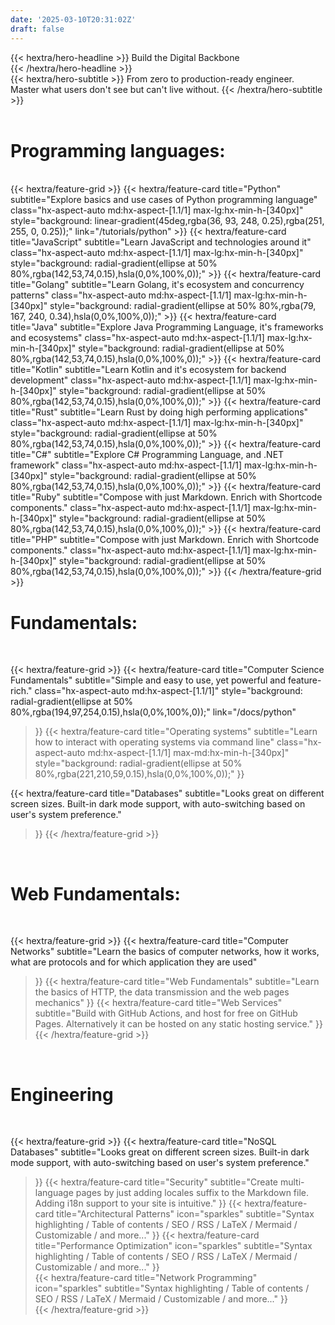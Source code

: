 ```yaml
---
date: '2025-03-10T20:31:02Z'
draft: false
---
```



<div class="hx-mt-6 hx-mb-6">
{{< hextra/hero-headline >}}
  Build the Digital Backbone&nbsp;<br class="sm:hx-block hx-hidden" />
{{< /hextra/hero-headline >}}
</div>

<div class="hx-mb-12">
{{< hextra/hero-subtitle >}}
  From zero to production-ready engineer.&nbsp;<br class="sm:hx-block hx-hidden" />Master what users don't see but can't live without.
{{< /hextra/hero-subtitle >}}
</div>

<div class="hx-mt-6"></div>

<br/>
<h1> Programming languages: </h1>
<br/>
{{< hextra/feature-grid >}}
  {{< hextra/feature-card
    title="Python"
    subtitle="Explore basics and use cases of Python programming language"
    class="hx-aspect-auto md:hx-aspect-[1.1/1] max-lg:hx-min-h-[340px]"
    style="background: linear-gradient(45deg,rgba(36, 93, 248, 0.25),rgba(251, 255, 0, 0.25));"
    link="/tutorials/python"
  >}}
  {{< hextra/feature-card
    title="JavaScript"
    subtitle="Learn JavaScript and technologies around it"
    class="hx-aspect-auto md:hx-aspect-[1.1/1] max-lg:hx-min-h-[340px]"
    style="background: radial-gradient(ellipse at 50% 80%,rgba(142,53,74,0.15),hsla(0,0%,100%,0));"
  >}}
  {{< hextra/feature-card
    title="Golang"
    subtitle="Learn Golang, it's ecosystem and concurrency patterns"
    class="hx-aspect-auto md:hx-aspect-[1.1/1] max-lg:hx-min-h-[340px]"
    style="background: radial-gradient(ellipse at 50% 80%,rgba(79, 167, 240, 0.34),hsla(0,0%,100%,0));"
  >}}
  {{< hextra/feature-card
    title="Java"
    subtitle="Explore Java Programming Language, it's frameworks and ecosystems"
    class="hx-aspect-auto md:hx-aspect-[1.1/1] max-lg:hx-min-h-[340px]"
    style="background: radial-gradient(ellipse at 50% 80%,rgba(142,53,74,0.15),hsla(0,0%,100%,0));"
  >}}
  {{< hextra/feature-card
    title="Kotlin"
    subtitle="Learn Kotlin and it's ecosystem for backend development"
    class="hx-aspect-auto md:hx-aspect-[1.1/1] max-lg:hx-min-h-[340px]"
    style="background: radial-gradient(ellipse at 50% 80%,rgba(142,53,74,0.15),hsla(0,0%,100%,0));"
  >}}      
  {{< hextra/feature-card
    title="Rust"
    subtitle="Learn Rust by doing high performing applications"
    class="hx-aspect-auto md:hx-aspect-[1.1/1] max-lg:hx-min-h-[340px]"
    style="background: radial-gradient(ellipse at 50% 80%,rgba(142,53,74,0.15),hsla(0,0%,100%,0));"
  >}} 
  {{< hextra/feature-card
    title="C#"
    subtitle="Explore C# Programming Language, and .NET framework"
    class="hx-aspect-auto md:hx-aspect-[1.1/1] max-lg:hx-min-h-[340px]"
    style="background: radial-gradient(ellipse at 50% 80%,rgba(142,53,74,0.15),hsla(0,0%,100%,0));"
  >}} 
  {{< hextra/feature-card
    title="Ruby"
    subtitle="Compose with just Markdown. Enrich with Shortcode components."
    class="hx-aspect-auto md:hx-aspect-[1.1/1] max-lg:hx-min-h-[340px]"
    style="background: radial-gradient(ellipse at 50% 80%,rgba(142,53,74,0.15),hsla(0,0%,100%,0));"
  >}}    
  {{< hextra/feature-card
    title="PHP"
    subtitle="Compose with just Markdown. Enrich with Shortcode components."
    class="hx-aspect-auto md:hx-aspect-[1.1/1] max-lg:hx-min-h-[340px]"
    style="background: radial-gradient(ellipse at 50% 80%,rgba(142,53,74,0.15),hsla(0,0%,100%,0));"
  >}}         
{{< /hextra/feature-grid >}}

<br />
<h1 class="hx-pb-2"> Fundamentals: </h1>
<br />

{{< hextra/feature-grid >}}
  {{< hextra/feature-card
    title="Computer Science Fundamentals"
    subtitle="Simple and easy to use, yet powerful and feature-rich."
    class="hx-aspect-auto md:hx-aspect-[1.1/1]"
    style="background: radial-gradient(ellipse at 50% 80%,rgba(194,97,254,0.15),hsla(0,0%,100%,0));"
    link="/docs/python"
  >}}
  {{< hextra/feature-card
    title="Operating systems"
    subtitle="Learn how to interact with operating systems via command line"
    class="hx-aspect-auto md:hx-aspect-[1.1/1] max-md:hx-min-h-[340px]"
    style="background: radial-gradient(ellipse at 50% 80%,rgba(221,210,59,0.15),hsla(0,0%,100%,0));"
  >}}

  {{< hextra/feature-card
    title="Databases"
    subtitle="Looks great on different screen sizes. Built-in dark mode support, with auto-switching based on user's system preference."
  >}}
{{< /hextra/feature-grid >}}

<br/>
<h1> Web Fundamentals: </h1>
<br/>

{{< hextra/feature-grid >}}
  {{< hextra/feature-card
    title="Computer Networks"
    subtitle="Learn the basics of computer networks, how it works, what are protocols and for which application they are used"
  >}}
  {{< hextra/feature-card
    title="Web Fundamentals"
    subtitle="Learn the basics of HTTP, the data transmission and the web pages mechanics"
  >}}
  {{< hextra/feature-card
    title="Web Services"
    subtitle="Build with GitHub Actions, and host for free on GitHub Pages. Alternatively it can be hosted on any static hosting service."
  >}}
{{< /hextra/feature-grid >}}

<br />
<h1>Engineering</h1>
<br />

{{< hextra/feature-grid >}}
  {{< hextra/feature-card
    title="NoSQL Databases"
    subtitle="Looks great on different screen sizes. Built-in dark mode support, with auto-switching based on user's system preference."
  >}}
  {{< hextra/feature-card
    title="Security"
    subtitle="Create multi-language pages by just adding locales suffix to the Markdown file. Adding i18n support to your site is intuitive."
  >}}
  {{< hextra/feature-card
    title="Architectural Patterns"
    icon="sparkles"
    subtitle="Syntax highlighting / Table of contents / SEO / RSS / LaTeX / Mermaid / Customizable / and more..."
  >}}
  {{< hextra/feature-card
    title="Performance Optimization"
    icon="sparkles"
    subtitle="Syntax highlighting / Table of contents / SEO / RSS / LaTeX / Mermaid / Customizable / and more..."
  >}}  
  {{< hextra/feature-card
    title="Network Programming"
    icon="sparkles"
    subtitle="Syntax highlighting / Table of contents / SEO / RSS / LaTeX / Mermaid / Customizable / and more..."
  >}}  
{{< /hextra/feature-grid >}}